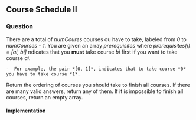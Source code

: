## Course Schedule II

### Question

There are a total of *numCoures* courses ou have to take, labeled from *0* to *numCourses - 1*. You are given an array *prerequisites* where *prerequisites[i} = [ai, bi]* ndicates that you **must** take course *bi* first if you want to take course *ai*.

    -  For example, the pair *[0, 1]*, indicates that to take course *0* you have to take course *1*.

Return the ordering of courses you should take to finish all courses. If there are many valid answers, return any of them. If it is impossible to finish all courses, return an empty array.

#### Implementation
